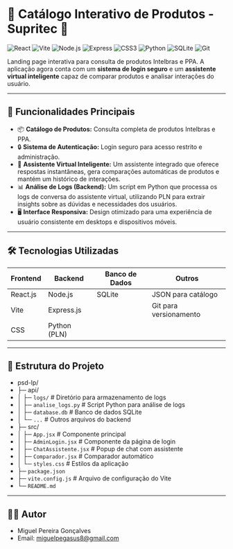 # 🚀 Catálogo Interativo de Produtos - Supritec 🦅

![React](https://img.shields.io/badge/React-61DAFB?style=for-the-badge&logo=react&logoColor=white)
![Vite](https://img.shields.io/badge/Vite-646CFF?style=for-the-badge&logo=vite&logoColor=white)
![Node.js](https://img.shields.io/badge/Node.js-339933?style=for-the-badge&logo=node.js&logoColor=white)
![Express](https://img.shields.io/badge/Express-000000?style=for-the-badge&logo=express&logoColor=white)
![CSS3](https://img.shields.io/badge/CSS3-1572B6?style=for-the-badge&logo=css3&logoColor=white)
![Python](https://img.shields.io/badge/Python-3776AB?style=for-the-badge&logo=python&logoColor=white)
![SQLite](https://img.shields.io/badge/SQLite-003B57?style=for-the-badge&logo=sqlite&logoColor=white)
![Git](https://img.shields.io/badge/Git-F05032?style=for-the-badge&logo=git&logoColor=white)

Landing page interativa para consulta de produtos Intelbras e PPA. A aplicação agora conta com um **sistema de login seguro** e um **assistente virtual inteligente** capaz de comparar produtos e analisar interações do usuário.

---

## 🎯 Funcionalidades Principais

-   📦 **Catálogo de Produtos:** Consulta completa de produtos Intelbras e PPA.
-   🔒 **Sistema de Autenticação:** Login seguro para acesso restrito e administração.
-   🤖 **Assistente Virtual Inteligente:** Um assistente integrado que oferece respostas instantâneas, gera comparações automáticas de produtos e mantém um histórico de interações.
-   📊 **Análise de Logs (Backend):** Um script em Python que processa os logs de conversa do assistente virtual, utilizando PLN para extrair insights sobre as dúvidas e necessidades dos usuários.
-   🖥️ **Interface Responsiva:** Design otimizado para uma experiência de usuário consistente em desktops e dispositivos móveis.

---

## 🛠️ Tecnologias Utilizadas

| Frontend      | Backend       | Banco de Dados | Outros                 |
|---------------|---------------|----------------|------------------------|
| React.js      | Node.js       | SQLite         | JSON para catálogo     |
| Vite          | Express.js    |                | Git para versionamento |
| CSS           | Python (PLN)  |                |                        |

---

## 📁 Estrutura do Projeto

- psd-lp/
- ├─ api/
- │ ├─ `logs/` # Diretório para armazenamento de logs
- │ ├─ `analise_logs.py` # Script Python para análise de logs
- │ ├─ `database.db` # Banco de dados SQLite
- │ └─ `...` # Outros arquivos do backend
- ├─ src/
- │ ├─ `App.jsx` # Componente principal
- │ ├─ `AdminLogin.jsx` # Componente da página de login
- │ ├─ `ChatAssistente.jsx` # Popup de chat com assistente
- │ ├─ `Comparador.jsx` # Comparador automático
- │ └─ `styles.css` # Estilos da aplicação
- ├─ `package.json`
- ├─ `vite.config.js` # Arquivo de configuração do Vite
- └─ `README.md`

---

## 👨‍💻 Autor

- Miguel Pereira Gonçalves
- Email: miguelpegasus8@gmail.com
